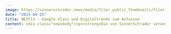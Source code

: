 ```yaml
---
image: https://sinnerschrader.news/media/filer_public_thumbnails/filer_public/f9/16/f9163fa4-5672-46c9-916d-f0d02fe833ac/varfoldersdjk8pxf42x64d8fxslz8jcc8fc0000gnttmpblylvh__480x288_q85_crop_subsampling-2_upscale.jpg
date: "2013-04-25"
title: NEXT13 - Google Glass und Digitaltrends zum Anfassen
content: <div class="newsbody"><p><strong>Die von SinnerSchrader veranstaltete <a href="http&#58;//nextberlin.eu">NEXT Berlin</a> ist nach zwei erfolgreichen Eventtagen zu Ende gegangen. Teilnehmer aus der ganzen Welt nahmen an der Trendkonferenz der Digitalwirtschaft im Berliner Congress Center teil. Höhepunkte der achten NEXT-Auflage waren die Präsentation des Google Glass durch Techblogger Robert Scoble, die Rede von Barack Obamas Digitalkampagnenchef Harper Reed, der Auftritt von Kanzlerkandidat Peer Steinbrück, sowie die Wahl des besten europäischen Start-ups.</strong></p><p>Menschentrauben umringten den US-amerikanischen Blogger Robert Scoble, als er heute auf der Trendkonferenz NEXT Berlin sein Google Glass präsentierte. Als einer der ersten Nutzer weltweit hatte Scoble die Datenbrille vor einer Woche erhalten und zeigte das neue Gadget heute erstmals auf einer europäischen Konferenz. Einige der NEXT-Besucher kamen in den Genuss, das überraschend leichte Gerät einmal aufsetzen zu dürfen.<br/><img alt="8676960113_8d0e4d1d37_b" class="alignright size-medium wp-image-2771" height="176" src="http&#58;//www.sinnerschrader.com/wp-content/uploads/2013/04/8676960113_8d0e4d1d37_b-300x176.jpg" width="300"/>Mit einem simplen Fingertipp an das Brillengestell lassen sich damit direkt vor dem Auge des Trägers E-Mails oder Straßenkarten durchsuchen, mit der Anweisung “Take a picture” ein Foto des Gegenübers schießen. Was heute noch in der Entwicklungsphase steckt, wird in circa zwei Jahren Mainstream sein, prophezeite der Tech-Experte Robert Scoble auf der NEXT. Gleiches gilt für andere Trends, die auf den drei Bühnen der NEXT Berlin 2013 präsentiert wurden. Etwa in der Maker Session, die zeigte, wie kleine Gruppen durch 3D-Druck und Crowdsourcing neue Wege gehen.</p><p>Auf breites Interesse stieß auch die Keynote von Barack Obamas Digitalexperten Harper Reed. Er hatte die Wiederwahlkampagne des US-Präsidenten mit 120 Dateningenieuren organisiert und sie dadurch zu dessen Erfolg geführt.</p><p><a href="http&#58;//www.sinnerschrader.com/wp-content/uploads/2013/04/8676167778_819f179f64_c.jpg"><img alt="Harper Reed - Barack Obamas CTO über die Wahlkampagne des Präsidenten" class="size-full wp-image-2772" height="512" src="http&#58;//www.sinnerschrader.com/wp-content/uploads/2013/04/8676167778_819f179f64_c.jpg" width="800"/></a><br/>Harper Reed - Barack Obamas CTO über die Wahlkampagne des Präsidenten</p><p>Welch wichtige Bedeutung die sinnvolle Auswertung großer Datenmengen auch für kleine Unternehmen hat, haben die beiden Unternehmer Wolfgang Hafenscher und Reinhart Nowak erkannt. Die österreichischen Gründer konnten im Start-up Pitch die Jury überzeugen und sich gegen 100 Mitbewerber durchsetzen. Mit dem Gewinn sicherten sie sich internationale Aufmerksamkeit und einen Gewinn in Gesamtsumme von 20.000 Euro.</p><p><a href="http&#58;//www.sinnerschrader.com/wp-content/uploads/2013/04/99095-next13_start-up_pitch_winner-xlarge-1366827207.jpg"><img alt="LineMetrics aus Österrreich - die Sieger des diesjährigen NEXT Startup Pitches" class="size-full wp-image-2769" height="500" src="http&#58;//www.sinnerschrader.com/wp-content/uploads/2013/04/99095-next13_start-up_pitch_winner-xlarge-1366827207.jpg" width="800"/></a><br/>LineMetrics aus Österrreich - die Sieger des diesjährigen NEXT Startup Pitches</p><p>Insgesamt haben die NEXT in diesem Jahr rund 1.700 Teilnehmer besucht. Der Anteil internationaler NEXT-Besucher konnte auch in diesem Jahr weiter gesteigert werden und liegt inzwischen bei mehr als 30 Prozent. Selbst aus China und Brasilien reisten die Interessenten an, um mehr als 150 digitale Trendsetter auf drei Bühnen zu sehen. Im mittlerweile achten Jahr organisiert Digitalagentur SinnerSchrader die NEXT Berlin Konferenz für Trendthemen der digitalen Wirtschaft.</p><p><strong>Weitere Informationen, Fotos und Videos unter</strong><a href="http&#58;//nextberlin.eu/press">http&#58;//nextberlin.eu/press</a></p><p><img alt="8674506665_781abbb262_b" class="alignnone size-full wp-image-2770" height="440" src="http&#58;//www.sinnerschrader.com/wp-content/uploads/2013/04/8674506665_781abbb262_b.jpg" width="500"/></p><p><a class="news-backlink" href="/de/"><svg class="svg-ico svg-ico--arrow-left"><use xlink&#58;href="#arrow-down"></use></svg>Zurück zur Presse Übersicht</a></p></div>
---
```

